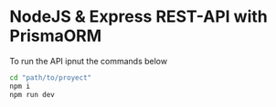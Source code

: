 # NodeJS & Express REST-API with PrismaORM
To run the API ipnut the commands below

```bash
cd "path/to/proyect"
npm i
npm run dev
```
